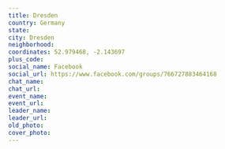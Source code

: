 ```yaml
---
title: Dresden
country: Germany
state: 
city: Dresden
neighborhood: 
coordinates: 52.979468, -2.143697
plus_code:
social_name: Facebook
social_url: https://www.facebook.com/groups/766727883464168
chat_name:
chat_url:
event_name:
event_url:
leader_name:
leader_url:
old_photo: 
cover_photo:
---
```


